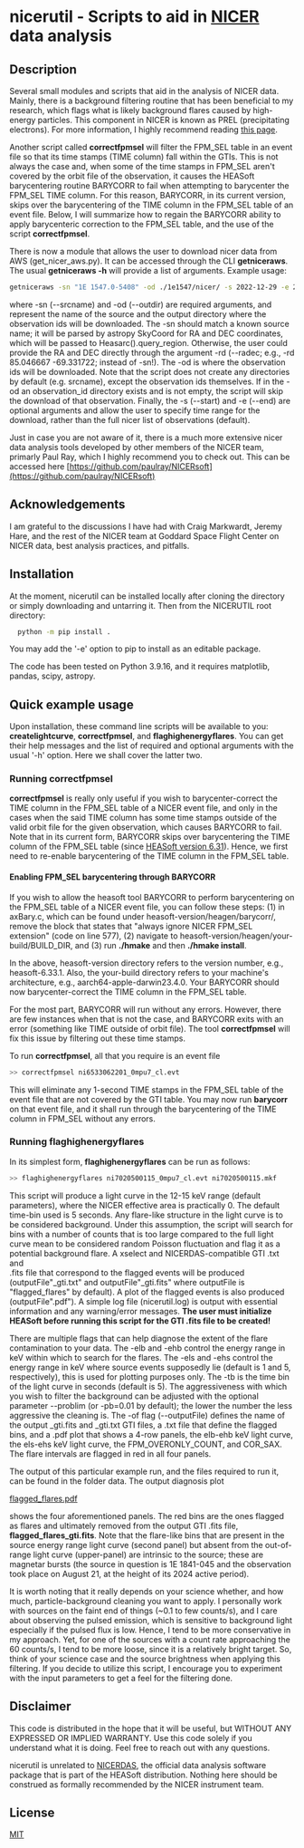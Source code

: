 # nicerutil - Scripts to aid in [NICER](https://heasarc.gsfc.nasa.gov/docs/nicer/) data analysis

## Description

Several small modules and scripts that aid in the analysis of NICER data. Mainly, there is a 
background filtering routine that has been beneficial to my research, which flags what is likely 
background flares caused by high-energy particles. This component in NICER is known as PREL 
(precipitating electrons). For more information, I highly recommend reading 
[this page](https://heasarc.gsfc.nasa.gov/docs/nicer/analysis_threads/flares/).

Another script called **correctfpmsel** will filter the FPM_SEL table in an event file so that its 
time stamps (TIME column) fall within the GTIs. This is not always the case and, when some of the 
time stamps in FPM_SEL aren't covered by the orbit file of the observation, it causes the HEASoft 
barycentering routine BARYCORR to fail when attempting to barycenter the FPM_SEL TIME column. For 
this reason, BARYCORR, in its current version, skips over the barycentering of the TIME column in 
the FPM_SEL table of an event file. Below, I will summarize how to regain the BARYCORR ability to 
apply barycenteric correction to the FPM_SEL table, and the use of the
script **correctfpmsel**.

There is now a module that allows the user to download nicer data from AWS (get_nicer_aws.py). It 
can be accessed through the CLI **getniceraws**. The usual **getniceraws -h** will provide a list 
of arguments. Example usage:

```bash
getniceraws -sn "1E 1547.0-5408" -od ./1e1547/nicer/ -s 2022-12-29 -e 2023-07-25
```

where -sn (--srcname) and -od (--outdir) are required arguments, and represent the name of the source and the output
directory where the observation ids will be downloaded. The -sn should match a known source name; it will be parsed by
astropy SkyCoord for RA and DEC coordinates, which will be passed to Heasarc().query_region. Otherwise, the user could
provide the RA and DEC directly through the argument -rd (--radec; e.g., -rd 85.046667 -69.331722; instead of -sn!). 
The -od is where the observation ids will be downloaded. Note that the script does not create any directories by default
(e.g. srcname), except the observation ids themselves. If in the -od an observation_id directory exists and is not
empty, the script will skip the download of that observation. Finally, the -s (--start) and -e (--end) are optional 
arguments and allow the user to specify time range for the download, rather than the full nicer list of observations 
(default).

Just in case you are not aware of it, there is a much more extensive
nicer data analysis tools developed by other members of the NICER
team, primarly Paul Ray, which I highly recommend you to check
out. This can be accessed here [https://github.com/paulray/NICERsoft](https://github.com/paulray/NICERsoft)

## Acknowledgements

I am grateful to the discussions I have had with Craig Markwardt, Jeremy Hare, and the rest of the 
NICER team at Goddard Space Flight Center on NICER data, best analysis practices, and pitfalls.


## Installation

At the moment, nicerutil can be installed locally after cloning the directory or simply downloading 
and untarring it. Then from the NICERUTIL root directory:

```bash
  python -m pip install .
```

You may add the '-e' option to pip to install as an editable package.

The code has been tested on Python 3.9.16, and it requires matplotlib, pandas, scipy, astropy.

## Quick example usage

Upon installation, these command line scripts will be available to you: **createlightcurve**, 
**correctfpmsel**, and **flaghighenergyflares**. You can get their help messages and the list 
of required and optional arguments with the usual '-h' option. Here we shall cover the latter two. 

### Running correctfpmsel

**correctfpmsel** is really only useful if you wish to barycenter-correct the TIME column in the 
FPM_SEL table of a NICER event file, and only in the cases when the said TIME column has some time 
stamps outside of the valid orbit file for the given observation, which causes BARYCORR to fail. 
Note that in its current form, BARYCORR skips over barycentering the TIME column of the FPM_SEL 
table (since [HEASoft version 6.31](https://heasarc.gsfc.nasa.gov/FTP/software/ftools/release/archive/Release_Notes_6.31)). Hence, we first need to re-enable barycentering of the 
TIME column in the FPM_SEL table.

#### Enabling FPM_SEL barycentering through BARYCORR

If you wish to allow the heasoft tool BARYCORR to perform barycentering on the FPM_SEL table of a 
NICER event file, you can follow these steps: (1) in axBary.c, which can be found under 
heasoft-version/heagen/barycorr/, remove the block that states that "always ignore NICER FPM_SEL 
extension" (code on line 577), (2) navigate to heasoft-version/heagen/your-build/BUILD_DIR, and 
(3) run **./hmake** and then **./hmake install**.

In the above, heasoft-version directory refers to the version number, e.g., heasoft-6.33.1. Also, 
the your-build directory refers to your machine's architecture, e.g., aarch64-apple-darwin23.4.0. 
Your BARYCORR should now barycenter-correct the TIME column in the FPM_SEL table.

For the most part, BARYCORR will run without any errors. However, there are few instances when 
that is not the case, and BARYCORR exits with an error (something like TIME outside of orbit file).
The tool **correctfpmsel** will fix this issue by filtering out these time stamps.


To run **correctfpmsel**, all that you require is an event file

```bash
>> correctfpmsel ni6533062201_0mpu7_cl.evt
```

This will eliminate any 1-second TIME stamps in the FPM_SEL table of the event file that are not 
covered by the GTI table. You may now run **barycorr** on that event file, and it shall run through 
the barycentering of the TIME column in FPM_SEL without any errors.

### Running **flaghighenergyflares** 

In its simplest form, **flaghighenergyflares** can be run as follows: 

```bash
>> flaghighenergyflares ni7020500115_0mpu7_cl.evt ni7020500115.mkf
```

This script will produce a light curve in the 12-15 keV range (default parameters), 
where the NICER effective area is practically 0. The default time-bin used is 5 seconds. 
Any flare-like structure in the light curve is to be considered background. Under this 
assumption, the script will search for bins with a number of counts that is too large 
compared to the full light curve mean to be considered random Poisson fluctuation and 
flag it as a potential background flare. A xselect and NICERDAS-compatible GTI .txt and  
.fits file that correspond to the flagged events will be produced (outputFile"_gti.txt" and 
outputFile"_gti.fits" where outputFile is "flagged_flares" by default). A plot of the flagged 
events is also produced (outputFile".pdf"). A simple log file (nicerutil.log) is output with
essential information and any warning/error messages. **The user must initialize HEASoft 
before running this script for the GTI .fits file to be created!**

There are multiple flags that can help diagnose the extent of the flare contamination 
to your data. The -elb and -ehb control the energy range in keV within which to search 
for the flares. The -els and -ehs control the energy range in keV where source events 
supposedly lie (default is 1 and 5, respectively), this is used for plotting purposes 
only. The -tb is the time bin of the light curve in seconds (default is 5). The 
aggressiveness with which you wish to filter the background can be adjusted with the 
optional parameter --problim (or -pb=0.01 by default); the lower the number the less 
aggressive the cleaning is. The -of flag (--outputFile) defines the name of the output 
_gti.fits and _gti.txt GTI files, a .txt file that define the flagged bins, and a .pdf 
plot that shows a 4-row panels, the elb-ehb keV light curve, the els-ehs keV light curve, 
the FPM_OVERONLY_COUNT, and COR_SAX. The flare intervals are flagged in red in all four 
panels. 

The output of this particular example run, and the files required to run it,
can be found in the folder data. The output diagnosis plot

[flagged_flares.pdf](data%2Fflagged_flares.pdf)

shows the four aforementioned panels. The red bins are the ones flagged as flares and 
ultimately removed from the output GTI .fits file, **flagged_flares_gti.fits**. Note that 
the flare-like bins that are present in the source energy range light curve (second panel)
but absent from the out-of-range light curve (upper-panel) are intrinsic to the source; 
these are magnetar bursts (the source in question is 1E 1841-045 and the observation took 
place on August 21, at the height of its 2024 active period). 

It is worth noting that it really depends on your science whether, and how much, 
particle-background cleaning you want to apply. I personally work with sources on the 
faint end of things (~0.1 to few counts/s), and I care about observing the pulsed emission, 
which is sensitive to background light especially if the pulsed flux is low. Hence, I tend 
to be more conservative in my approach. Yet, for one of the sources with a count rate 
approaching the 60 counts/s, I tend to be more loose, since it is a relatively bright 
target. So, think of your science case and the source brightness when applying this 
filtering. If you decide to utilize this script, I encourage you to experiment with the 
input parameters to get a feel for the filtering done.

## Disclaimer

This code is distributed in the hope that it will be useful, but WITHOUT ANY EXPRESSED OR 
IMPLIED WARRANTY. Use this code solely if you understand what it is doing. Feel free to 
reach out with any questions.

nicerutil is unrelated to [NICERDAS](https://heasarc.gsfc.nasa.gov/docs/nicer/nicer_analysis.html), the 
official data analysis software package that is part of the HEASoft distribution. Nothing 
here should be construed as formally recommended by the NICER instrument team.

## License

[MIT](https://choosealicense.com/licenses/mit/)
